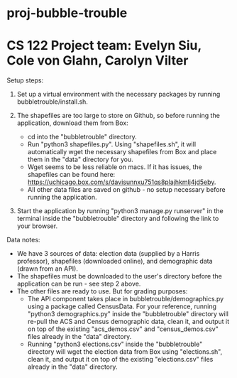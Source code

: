 # proj-bubble-trouble
# CS 122 Project team: Evelyn Siu, Cole von Glahn, Carolyn Vilter

Setup steps:

1. Set up a virtual environment with the necessary packages by running bubbletrouble/install.sh.

2. The shapefiles are too large to store on Github, so before running the application, download them from Box:
    - cd into the "bubbletrouble" directory.
    - Run "python3 shapefiles.py". Using "shapefiles.sh", it will automatically wget the necessary shapefiles from Box and place them in the "data" directory for you.
    - Wget seems to be less reliable on macs. If it has issues, the shapefiles can be found here: https://uchicago.box.com/s/davisunnxu751qs8plajhkmlj4jd5eby.
    - All other data files are saved on github - no setup necessary before running the application.

3. Start the application by running "python3 manage.py runserver" in the terminal inside the "bubbletrouble" directory and following the link to your browser.


Data notes:
- We have 3 sources of data: election data (supplied by a Harris professor), shapefiles (downloaded online), and demographic data (drawn from an API).
- The shapefiles must be downloaded to the user's directory before the application can be run - see step 2 above.
- The other files are ready to use. But for grading purposes:
    - The API component takes place in bubbletrouble/demographics.py using a package called CensusData. For your reference, running "python3 demographics.py" inside the "bubbletrouble" directory will re-pull the ACS and Census demographic data, clean it, and output it on top of the existing "acs_demos.csv" and "census_demos.csv" files already in the "data" directory.
    - Running "python3 elections.csv" inside the "bubbletrouble" directory will wget the election data from Box using "elections.sh", clean it, and output it on top of the existing "elections.csv" files already in the "data" directory.
